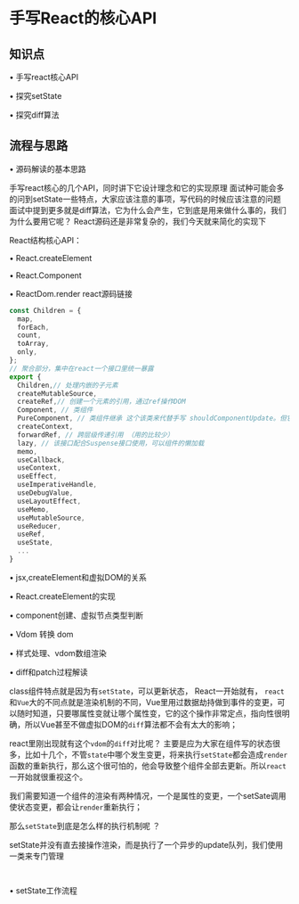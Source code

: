 # 手写React的核心API

## 知识点
• 手写react核心API

• 探究setState

• 探究diff算法

## 流程与思路

• 源码解读的基本思路

 手写react核心的几个API，同时讲下它设计理念和它的实现原理
 面试种可能会多的问到setState一些特点，大家应该注意的事项，写代码的时候应该注意的问题
 面试中提到更多就是diff算法，它为什么会产生，它到底是用来做什么事的，我们为什么要用它呢？
React源码还是非常复杂的，我们今天就来简化的实现下

React结构核心API：

• React.createElement

• React.Component

• ReactDom.render
react源码链接

``` js
const Children = {
  map,
  forEach,
  count,
  toArray,
  only,
};
// 聚合部分，集中在react一个接口里统一暴露
export {
  Children,// 处理内嵌的子元素
  createMutableSource,
  createRef,// 创建一个元素的引用，通过ref操作DOM
  Component, // 类组件
  PureComponent, // 类组件继承 这个该类来代替手写 shouldComponentUpdate。但它只进行浅比较，所以当 props 或者 state 某种程度是可变的话浅比较会有遗漏，那你就不能使用它了
  createContext,
  forwardRef, // 跨层级传递引用 （用的比较少）
  lazy, // 该接口配合Suspense接口使用，可以组件的懒加载
  memo,
  useCallback,
  useContext,
  useEffect,
  useImperativeHandle,
  useDebugValue,
  useLayoutEffect,
  useMemo,
  useMutableSource,
  useReducer,
  useRef,
  useState,
  ...
}
```
• jsx,createElement和虚拟DOM的关系

• React.createElement的实现

• component创建、虚拟节点类型判断

• Vdom 转换 dom

• 样式处理、vdom数组渲染

• diff和patch过程解读

 class组件特点就是因为有`setState`，可以更新状态， React一开始就有，
 `react`和`Vue`大的不同点就是渲染机制的不同，Vue里用过数据劫持做到事件的变更，可以随时知道，只要哪属性变就让哪个属性变，它的这个操作非常定点，指向性很明确，所以Vue甚至不做虚拟DOM的`diff`算法都不会有太大的影响；

 react里刚出现就有这个`vdom`的`diff`对比呢？
  主要是应为大家在组件写的状态很多，比如十几个，不管`state`中哪个发生变更，将来执行`setState`都会造成`render`函数的重新执行，那么这个很可怕的，他会导致整个组件全部去更新。所以`react`一开始就很重视这个。
  
  我们需要知道一个组件的渲染有两种情况，一个是属性的变更，一个setSate调用使状态变更，都会让`render`重新执行；
  
  那么`setState`到底是怎么样的执行机制呢 ？


setState并没有直去接操作渲染，而是执行了一个异步的update队列，我们使用一类来专门管理
``` js



```

• setState工作流程